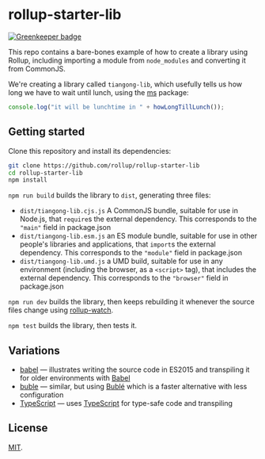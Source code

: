# rollup-starter-lib

[![Greenkeeper badge](https://badges.greenkeeper.io/rollup/rollup-starter-lib.svg)](https://greenkeeper.io/)

This repo contains a bare-bones example of how to create a library using Rollup, including importing a module from `node_modules` and converting it from CommonJS.

We're creating a library called `tiangong-lib`, which usefully tells us how long we have to wait until lunch, using the [ms](https://github.com/zeit/ms) package:

```js
console.log("it will be lunchtime in " + howLongTillLunch());
```

## Getting started

Clone this repository and install its dependencies:

```bash
git clone https://github.com/rollup/rollup-starter-lib
cd rollup-starter-lib
npm install
```

`npm run build` builds the library to `dist`, generating three files:

- `dist/tiangong-lib.cjs.js`
  A CommonJS bundle, suitable for use in Node.js, that `require`s the external dependency. This corresponds to the `"main"` field in package.json
- `dist/tiangong-lib.esm.js`
  an ES module bundle, suitable for use in other people's libraries and applications, that `import`s the external dependency. This corresponds to the `"module"` field in package.json
- `dist/tiangong-lib.umd.js`
  a UMD build, suitable for use in any environment (including the browser, as a `<script>` tag), that includes the external dependency. This corresponds to the `"browser"` field in package.json

`npm run dev` builds the library, then keeps rebuilding it whenever the source files change using [rollup-watch](https://github.com/rollup/rollup-watch).

`npm test` builds the library, then tests it.

## Variations

- [babel](https://github.com/rollup/rollup-starter-lib/tree/babel) — illustrates writing the source code in ES2015 and transpiling it for older environments with [Babel](https://babeljs.io/)
- [buble](https://github.com/rollup/rollup-starter-lib/tree/buble) — similar, but using [Bublé](https://buble.surge.sh/) which is a faster alternative with less configuration
- [TypeScript](https://github.com/rollup/rollup-starter-lib/tree/typescript) — uses [TypeScript](https://www.typescriptlang.org/) for type-safe code and transpiling

## License

[MIT](LICENSE).

